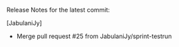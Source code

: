 Release Notes for the latest commit:

[JabulaniJy]
- Merge pull request #25 from JabulaniJy/sprint-testrun